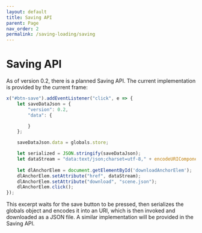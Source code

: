```yaml
---
layout: default
title: Saving API
parent: Page
nav_order: 2
permalink: /saving-loading/saving
---
```


# Saving API

As of version 0.2, there is a planned Saving API. The current implementation is provided by the current frame:

```js
x("#btn-save").addEventListener("click", e => {
	let saveDataJson = {
		"version": 0.2,
		"data": {

		}
	};

	saveDataJson.data = globals.store;

	let serialized = JSON.stringify(saveDataJson);
	let dataStream = "data:text/json;charset=utf-8," + encodeURIComponent(serialized);
	
	let dlAnchorElem = document.getElementById('downloadAnchorElem');
	dlAnchorElem.setAttribute("href", dataStream);
	dlAnchorElem.setAttribute("download", "scene.json");
	dlAnchorElem.click();
});
```

This excerpt waits for the save button to be pressed, then serializes the globals object and encodes it into an URI, which is then invoked and downloaded as a JSON file. A similar implementation will be provided in the Saving API.